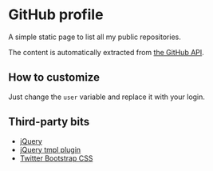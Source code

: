# GitHub profile

A simple static page to list all my public repositories.

The content is automatically extracted from [the GitHub API](http://developer.github.com/v3/).

## How to customize

Just change the `user` variable and replace it with your login.

## Third-party bits

* [jQuery](http://jquery.com/)
* [jQuery tmpl plugin](http://api.jquery.com/jquery.tmpl/)
* [Twitter Bootstrap CSS](http://twitter.github.com/bootstrap/)
